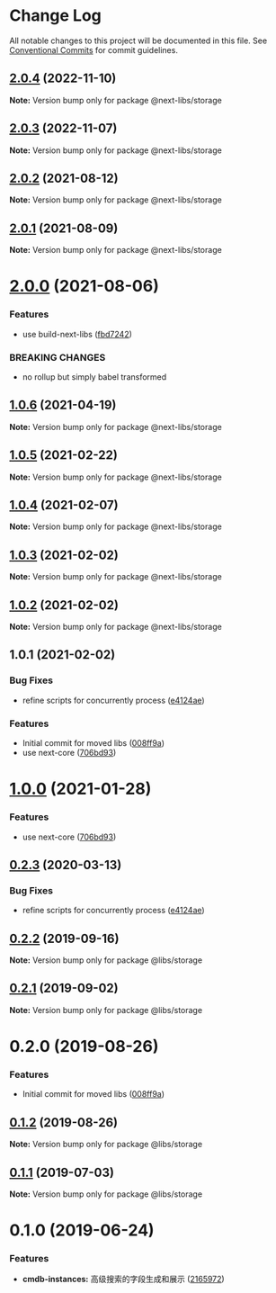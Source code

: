 # Change Log

All notable changes to this project will be documented in this file.
See [Conventional Commits](https://conventionalcommits.org) for commit guidelines.

## [2.0.4](https://github.com/easyops-cn/next-libs/compare/@next-libs/storage@2.0.3...@next-libs/storage@2.0.4) (2022-11-10)

**Note:** Version bump only for package @next-libs/storage





## [2.0.3](https://github.com/easyops-cn/next-libs/compare/@next-libs/storage@2.0.2...@next-libs/storage@2.0.3) (2022-11-07)

**Note:** Version bump only for package @next-libs/storage





## [2.0.2](https://github.com/easyops-cn/next-libs/compare/@next-libs/storage@2.0.1...@next-libs/storage@2.0.2) (2021-08-12)

**Note:** Version bump only for package @next-libs/storage





## [2.0.1](https://github.com/easyops-cn/next-libs/compare/@next-libs/storage@2.0.0...@next-libs/storage@2.0.1) (2021-08-09)

**Note:** Version bump only for package @next-libs/storage

# [2.0.0](https://github.com/easyops-cn/next-libs/compare/@next-libs/storage@1.0.6...@next-libs/storage@2.0.0) (2021-08-06)

### Features

- use build-next-libs ([fbd7242](https://github.com/easyops-cn/next-libs/commit/fbd724251174363ac27974b1804ee5d56d6e3d7c))

### BREAKING CHANGES

- no rollup but simply babel transformed

## [1.0.6](https://github.com/easyops-cn/next-libs/compare/@next-libs/storage@1.0.5...@next-libs/storage@1.0.6) (2021-04-19)

**Note:** Version bump only for package @next-libs/storage

## [1.0.5](https://github.com/easyops-cn/next-libs/compare/@next-libs/storage@1.0.3...@next-libs/storage@1.0.5) (2021-02-22)

**Note:** Version bump only for package @next-libs/storage

## [1.0.4](https://github.com/easyops-cn/next-libs/compare/@next-libs/storage@1.0.3...@next-libs/storage@1.0.4) (2021-02-07)

**Note:** Version bump only for package @next-libs/storage

## [1.0.3](https://github.com/easyops-cn/next-libs/compare/@next-libs/storage@1.0.2...@next-libs/storage@1.0.3) (2021-02-02)

**Note:** Version bump only for package @next-libs/storage

## [1.0.2](https://github.com/easyops-cn/next-libs/compare/@next-libs/storage@1.0.1...@next-libs/storage@1.0.2) (2021-02-02)

**Note:** Version bump only for package @next-libs/storage

## 1.0.1 (2021-02-02)

### Bug Fixes

- refine scripts for concurrently process ([e4124ae](https://github.com/easyops-cn/next-libs/commit/e4124ae))

### Features

- Initial commit for moved libs ([008ff9a](https://github.com/easyops-cn/next-libs/commit/008ff9a))
- use next-core ([706bd93](https://github.com/easyops-cn/next-libs/commit/706bd93))

# [1.0.0](https://git.easyops.local/anyclouds/next-libs/compare/@libs/storage@0.2.3...@libs/storage@1.0.0) (2021-01-28)

### Features

- use next-core ([706bd93](https://git.easyops.local/anyclouds/next-libs/commits/706bd93))

## [0.2.3](https://git.easyops.local/anyclouds/next-libs/compare/@libs/storage@0.2.2...@libs/storage@0.2.3) (2020-03-13)

### Bug Fixes

- refine scripts for concurrently process ([e4124ae](https://git.easyops.local/anyclouds/next-libs/commits/e4124ae))

## [0.2.2](https://git.easyops.local/anyclouds/next-libs/compare/@libs/storage@0.2.1...@libs/storage@0.2.2) (2019-09-16)

**Note:** Version bump only for package @libs/storage

## [0.2.1](https://git.easyops.local/anyclouds/next-libs/compare/@libs/storage@0.2.0...@libs/storage@0.2.1) (2019-09-02)

**Note:** Version bump only for package @libs/storage

# 0.2.0 (2019-08-26)

### Features

- Initial commit for moved libs ([008ff9a](https://git.easyops.local/anyclouds/brick-next/commits/008ff9a))

## [0.1.2](https://git.easyops.local/anyclouds/brick-next/compare/@libs/storage@0.1.1...@libs/storage@0.1.2) (2019-08-26)

**Note:** Version bump only for package @libs/storage

## [0.1.1](https://git.easyops.local/anyclouds/brick-next/compare/@libs/storage@0.1.0...@libs/storage@0.1.1) (2019-07-03)

**Note:** Version bump only for package @libs/storage

# 0.1.0 (2019-06-24)

### Features

- **cmdb-instances:** 高级搜索的字段生成和展示 ([2165972](https://git.easyops.local/anyclouds/brick-next/commits/2165972))
